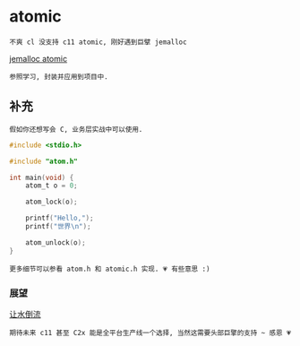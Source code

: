 # atomic

    不爽 cl 没支持 c11 atomic, 刚好遇到巨擘 jemalloc

[jemalloc atomic](https://github.com/jemalloc/jemalloc/blob/dev/include/jemalloc/internal/atomic.h)

    参照学习, 封装并应用到项目中.

## 补充

    假如你还想写会 C, 业务层实战中可以使用.

```C
#include <stdio.h>

#include "atom.h"

int main(void) {
    atom_t o = 0;

    atom_lock(o);

    printf("Hello,"); 
    printf("世界\n");

    atom_unlock(o);
}
```

    更多细节可以参看 atom.h 和 atomic.h 实现. 💗 有些意思 :)
 
### 展望

[让水倒流](https://music.163.com/#/song?id=1365690382)

    期待未来 c11 甚至 C2x 能是全平台生产线一个选择, 当然这需要头部巨擎的支持 ~ 感恩 💗
